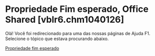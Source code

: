 
# Propriedade Fim esperado, Office Shared [vblr6.chm1040126]

Olá! Você foi redirecionado para uma das nossas páginas de Ajuda F1. Selecione o tópico que estava procurando abaixo.

[Propriedade fim esperado](http://msdn.microsoft.com/library/be6348a2-3edc-44d7-6758-c43646c2c9a7%28Office.15%29.aspx)
